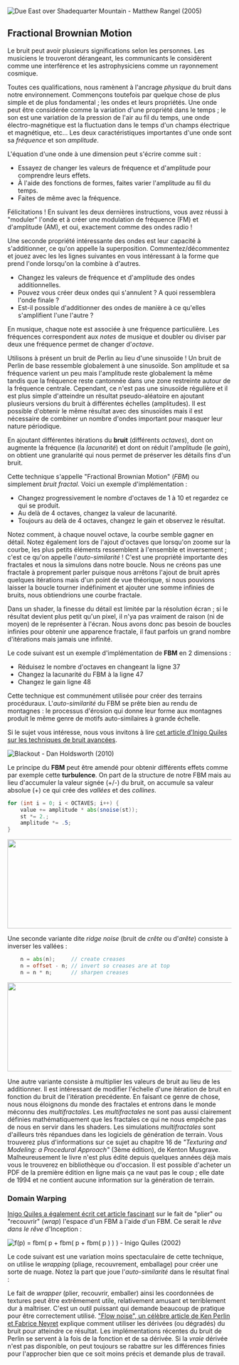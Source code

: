![Due East over Shadequarter Mountain - Matthew Rangel (2005) ](rangel.jpg)

## Fractional Brownian Motion

Le bruit peut avoir plusieurs significations selon les personnes. Les musiciens le trouveront dérangeant, les communicants le considèrent comme une interférence et les astrophysiciens comme un rayonnement cosmique.

Toutes ces qualifications, nous ramènent à l'ancrage *physique* du bruit dans notre environnement. Commençons toutefois par quelque chose de plus simple et de plus fondamental ; les ondes et leurs propriétés.
Une onde peut être considérée comme la variation d'une propriété dans le temps ; le son est une variation de la pression de l'air au fil du temps, une onde électro-magnétique est la fluctuation dans le temps d'un champs électrique et magnétique, etc...
Les deux caractéristiques importantes d'une onde sont sa *fréquence* et son *amplitude*.

L'équation d'une onde à une dimension peut s'écrire comme suit :

<div class="simpleFunction" data="
float amplitude = 1.;
float frequency = 1.;
y = amplitude * sin(x * frequency);
"></div>

* Essayez de changer les valeurs de fréquence et d'amplitude pour comprendre leurs effets.
* À l'aide des fonctions de formes, faites varier l'amplitude au fil du temps.
* Faites de même avec la fréquence.

Félicitations ! En suivant les deux dernières instructions, vous avez réussi à "moduler" l'onde et à créer une modulation de fréquence (FM) et d'amplitude (AM), et oui, exactement comme des ondes radio !

Une seconde propriété intéressante des ondes est leur capacité à s'additionner, ce qu'on appelle la superposition.
Commentez/décommentez et jouez avec les les lignes suivantes en vous intéressant à la forme que prend l'onde lorsqu'on la combine à d'autres.

<div class="simpleFunction" data="
float amplitude = 1.;
float frequency = 1.;
y = sin(x * frequency);
float t = 0.01*(-u_time*130.0);
y += sin(x*frequency*2.1 + t)*4.5;
y += sin(x*frequency*1.72 + t*1.121)*4.0;
y += sin(x*frequency*2.221 + t*0.437)*5.0;
y += sin(x*frequency*3.1122+ t*4.269)*2.5;
y *= amplitude*0.06;
"></div>

* Changez les valeurs de fréquence et d'amplitude des ondes additionnelles.
* Pouvez vous créer deux ondes qui s'annulent ? A quoi ressemblera l'onde finale ?
* Est-il possible d'additionner des ondes de manière à ce qu'elles s'amplifient l'une l'autre ?

En musique, chaque note est associée à une fréquence particulière. Les fréquences correspondent aux _notes_ de musique et doubler ou diviser par deux une fréquence permet de changer d'_octave_.

Utilisons à présent un bruit de Perlin au lieu d'une sinusoïde !
Un bruit de Perlin de base ressemble globalement à une sinusoïde.
Son amplitude et sa fréquence varient un peu mais l'amplitude reste globalement la même tandis que la fréquence
reste cantonnée dans une zone restreinte autour de la fréquence centrale.
Cependant, ce n'est pas une sinusoïde régulière et il est plus simple d'atteindre un résultat pseudo-aléatoire
en ajoutant plusieurs versions du bruit à différentes échelles (amplitudes).
Il est possible d'obtenir le même résultat avec des sinusoïdes mais il est nécessaire de combiner un nombre d'ondes important pour masquer leur nature périodique.

En ajoutant différentes itérations du **bruit** (différents *octaves*),
dont on augmente la fréquence (la *lacunarité*) et dont on réduit l'amplitude (le *gain*), on obtient une granularité
qui nous permet de préserver les détails fins d'un bruit.

Cette technique s'appelle "Fractional Brownian Motion" (*FBM*) ou simplement *bruit fractal*.
Voici un exemple d'implémentation :

<div class="simpleFunction" data="// Properties
const int octaves = 1;
float lacunarity = 2.0;
float gain = 0.5;
//
// Initial values
float amplitude = 0.5;
float frequency = 1.;
//
// Loop of octaves
for (int i = 0; i < octaves; i++) {
&#9;y += amplitude * noise(frequency*x);
&#9;frequency *= lacunarity;
&#9;amplitude *= gain;
}"></div>

* Changez progressivement le nombre d'octaves de 1 à 10 et regardez ce qui se produit.
* Au delà de 4 octaves, changez la valeur de lacunarité.
* Toujours au delà de 4 octaves, changez le gain et observez le résultat.

Notez comment, à chaque nouvel octave, la courbe semble gagner en détail.
Notez également lors de l'ajout d'octaves que lorsqu'on zoome sur la courbe, les plus petits éléments ressemblent à l'ensemble et inversement ; c'est ce qu'on appelle l'*auto-similarité* !
C'est une propriété importante des fractales et nous la simulons dans notre boucle.
Nous ne créons pas une fractale à proprement parler puisque nous arrêtons l'ajout de bruit après quelques itérations mais d'un point de vue théorique,
si nous pouvions laisser la boucle tourner indéfiniment et ajouter une somme infinies de bruits, nous obtiendrions une courbe fractale.

Dans un shader, la finesse du détail est limitée par la résolution écran ; si le résultat devient plus petit qu'un pixel, il n'ya pas vraiment de raison (ni de moyen) de le représenter à l'écran.
Nous avons donc pas besoin de boucles infinies pour obtenir une apparence fractale, il faut parfois un grand nombre d'itérations mais jamais une infinité.

Le code suivant est un exemple d'implémentation de **FBM** en 2 dimensions :

<div class='codeAndCanvas' data='2d-fbm.frag'></div>

* Réduisez le nombre d'octaves en changeant la ligne 37
* Changez la lacunarité du FBM à la ligne 47
* Changez le gain ligne 48

Cette technique est communément utilisée pour créer des terrains procéduraux.
L'*auto-similarité* du FBM se prête bien au rendu de montagnes : le processus d'érosion qui donne leur forme aux montagnes
produit le même genre de motifs auto-similaires à grande échelle.

Si le sujet vous intéresse, nous vous invitons à lire [cet article d'Inigo Quiles sur les techniques de bruit avancées](http://www.iquilezles.org/www/articles/morenoise/morenoise.htm).

![Blackout - Dan Holdsworth (2010)](holdsworth.jpg)

Le principe du **FBM** peut être amendé pour obtenir différents effets comme par exemple cette **turbulence**.
On part de la structure de notre FBM mais au lieu d'accumuler la valeur signée (+/-) du bruit, on accumule sa valeur absolue (+) ce qui crée des *vallées* et des *collines*.

```glsl
for (int i = 0; i < OCTAVES; i++) {
    value += amplitude * abs(snoise(st));
    st *= 2.;
    amplitude *= .5;
}
```

<a href="../edit.php#13/turbulence.frag"><img src="turbulence-long.png"  width="520px" height="200px"></img></a>

Une seconde variante dite *ridge noise* (bruit de *crête* ou d'*arête*) consiste à inverser les vallées :

```glsl
    n = abs(n);     // create creases
    n = offset - n; // invert so creases are at top
    n = n * n;      // sharpen creases
```

<a href="../edit.php#13/ridge.frag"><img src="ridge-long.png"  width="520px" height="200px"></img></a>

Une autre variante consiste à multiplier les valeurs de bruit au lieu de les additionner.
Il est intéressant de modifier l'échelle d'une itération de bruit en fonction du bruit de l'itération precédente.
En faisant ce genre de chose, nous nous éloignons du monde des fractales et entrons dans le monde méconnu des *multifractales*.
Les *multifractales* ne sont pas aussi clairement définies mathématiquement que les fractales ce qui ne nous empêche pas de nous en servir dans les shaders.
Les simulations *multifractales* sont d'ailleurs très répandues dans les logiciels de génération de terrain.
Vous trouverez plus d'informations sur ce sujet au chapitre 16 de *"Texturing and Modeling: a Procedural Approach"* (3ème édition), de Kenton Musgrave.
Malheureusement le livre n'est plus édité depuis quelques années déjà mais vous le trouverez en bibliothèque ou d'occasion.
Il est possible d'acheter un PDF de la première édition en ligne mais ça ne vaut pas le coup ; elle date de 1994 et ne contient aucune information sur la génération de terrain.

### Domain Warping

[Inigo Quiles a également écrit cet article fascinant](http://www.iquilezles.org/www/articles/warp/warp.htm) sur le fait de "plier" ou "recouvrir" (*wrap*) l'espace d'un FBM à l'aide d'un FBM.
Ce serait le *rêve dans le rêve* d'Inception :

![ f(p) = fbm( p + fbm( p + fbm( p ) ) ) - Inigo Quiles (2002)](quiles.jpg)

Le code suivant est une variation moins spectaculaire de cette technique, on utilise le *wrapping* (pliage, recouvrement, emballage) pour créer une sorte de nuage.
Notez la part que joue l'*auto-similarité* dans le résultat final :

<div class='codeAndCanvas' data='clouds.frag'></div>

Le fait de *wrapper* (plier, recouvrir, emballer) ainsi les coordonnées de textures peut être extrêmement utile, relativement amusant et terriblement dur à maîtriser.
C'est un outil puissant qui demande beaucoup de pratique pour être correctement utilisé.
["Flow noise", un célèbre article de Ken Perlin et Fabrice Neyret](http://evasion.imag.fr/Publications/2001/PN01/) explique comment utiliser les dérivées (ou dégradés) du bruit pour atteindre ce résultat.
Les implémentations récentes du bruit de Perlin se servent à la fois de la fonction et de sa dérivée.
Si la *vraie* dérivée n'est pas disponible, on peut toujours se rabattre sur les différences finies pour l'approcher bien que ce soit moins précis et demande plus de travail.
